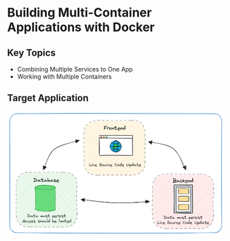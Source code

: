 # Building Multi-Container Applications with Docker

## Key Topics

- Combining Multiple Services to One App
- Working with Multiple Containers

## Target Application

![target application](./docs/target.excalidraw.png)
